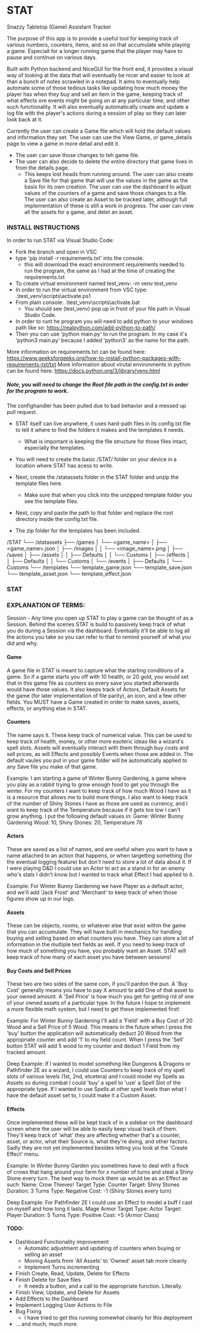 # STAT
 Snazzy Tabletop (Game) Assistant Tracker

The purpose of this app is to provide a useful tool for keeping track of various numbers, counters, items, and so on that accumulate while playing a game. Especiall for a longer running game that the player may have to pause and continue on various days.

Built with Python backend and NiceGUI for the front end, it provides a visual way of looking at the data that will eventually be nicer and easier to look at than a bunch of notes scrawled in a notepad. It aims to eventually help automate some of those tedious tasks like updating how much money the player has when they buy and sell an item in the game, keeping track of what effects ore events might be going on at any particular time, and other such functionality. It will also eventually automatically create and update a log file with the player's actions during a session of play so they can later look back at it.

Currently the user can create a Game file which will hold the default values and information they set. 
The user can use the View Game, or game_details page to view a game in more detail and edit it.
 - The user can save those changes to teh game file.
 - The user can also decide to delete the entire directory that game lives in from the details page.
   - This keeps lost heads from running around.
The user can also create a Save file for that game that will use the values in the game as the basis for its own creation.
The user can use the dashboard to adjust values of the counters of a game and save those changes to a file.
The user can also create an Asset to be tracked later, although full implementation of these is still a work in progress.
The user can view all the assets for a game, and delet an asset.


### INSTALL INSTRUCTIONS ####
In order to run STAT via Visual Studio Code:
 - Fork the branch and open in VSC
 - type 'pip install -r requirements.txt' into the console.
   - this will download the exact environment requirements needed to run the program, the same as I had at the time of creating the requirements.txt
 - To create virtual environment named test_venv: -m venv test_venv
 - In order to run the virtual environment from VSC type: .\test_venv\scripts\activate.ps1 
 - From plain console: .\test_venv\scripts\activate.bat
   - You should see (test_venv) pop up in front of your file path in Visual Studio Code.
 - In order to runt he program you will need to add python to your windows path like so: https://realpython.com/add-python-to-path/
 - Then you can use 'python main.py' to run the program. In my case it's 'python3 main.py' because I added 'python3' as the name for the path.

More information on requirements.txt can be found here: https://www.geeksforgeeks.org/how-to-install-python-packages-with-requirements-txt/txt
More information about virutal environments in python can be found here: https://docs.python.org/3/library/venv.html

 ##### Note, you will need to change the Root file path in the config.txt in order for the program to work.
 The confighandler has been pulled due to bad behavior and a messed up pull request.

- STAT itself can live anywhere, it uses hard-path files in its config.txt file to tell it where to find the folders it makes and the templates it needs.
  - What is important is keeping the file structure for those files intact, especially the templates.
- You will need to create the basic /STAT/ folder on your device in a location where STAT has acess to write.
- Next, create the /statassets folder in the STAT folder and unzip the template files here.
  - Make sure that when you click into the unzipped template folder you see the template files.
- Next, copy and paste the path to that folder and replace the root directory inside the config.txt file.

- The zip folder for the templates has been included.


/STAT
└── /statassets
    ├── /games
    │   └── <game_name>
    │       ├── <game_name>.json
    │       ├── /images
    │       │   └── <image_name>.png
    │       ├── /saves
    │       ├── /assets
    │       │   ├── Defaults
    │       │   └── Customs
    │       ├── /effects
    │       │   ├── Defaults
    │       │   └── Customs
    │       └── /events
    │           ├── Defaults
    │           └── Customs
    └── /templates
        └── template_game.json
        └── template_save.json
        └── template_asset.json
        └── template_effect.json




### STAT ###

### EXPLANATION OF TERMS: ###
Session - Any time you open up STAT to play a game can be thought of as a Session. Behind the scenes STAT is build to passively keep track of what you do during a Session via the dashboard. Eventually it'll be able to log all the actions you take so you can refer to that to remind yourself of what you did and why.


#### Game 
A game file in STAT is meant to capture what the starting conditions of a game. So if a game starts you off with 10 health, or 20 gold, you would set that in this game file as counters so every save you started afterwards would have those values. It also keeps track of Actors, Default Assets for the game (for later implementation of file parity), an icon, and a few other fields. You MUST have a Game created in order to make saves, assets, effects, or anything else in STAT.

#### Counters 
The name says it. These keep track of numerical value. This can be used to keep track of health, money, or other more esoteric ideas like a wizard's spell slots. Assets will eventually interact with them through buy costs and sell prices, as will Effects and possibly Events when those are added in. The default vaules you put in your game folder will be automatically applied to any Save file you make of that game.

Example: I am starting a game of Winter Bunny Gardening, a game where you play as a rabbit trying to grow enough food to get you through the winter. For my counters I want to keep track of how much Wood I have as it is a resource that allows me to build more things. I also want to keep track of the number of Shiny Stones I have as those are used as currency, and I want to keep track of the Temperature because if it gets too low I can't grow anything. I put the following default values in:
Game: Winter Bunny Gardening
Wood: 10, Shiny Stones: 20, Temperature 78


#### Actors 
These are saved as a list of names, and are useful when you want to have a name attached to an action that happens, or when targetting something (for the eventual logging feature) but don't need to store a lot of data about it. If I were playing D&D I could use an Actor to act as a stand in for an enemy who's stats I didn't know but I wanted to track what Effect I had applied to it.

Example: For Winter Bunny Gardening we have Player as a default actor, and we'll add 'Jack Frost' and 'Merchant' to keep track of when those figures show up in our logs.


#### Assets 
These can be objects, rooms, or whatever else that exist within the game that you can accumulate. They will have built in mechanics for handling buying and selling based on what counters you have. They can store a lot of information in the multiple text fields as well. If you need to keep track of how much of something you have, you probably want an Asset. STAT will keep track of how many of each asset you have between sessions!

#### Buy Costs and Sell Prices 
These two are two sides of the same coin, if you'll pardon the pun. A 'Buy Cost' generally means you have to pay X amount to add One of that asset to your owned amount. A 'Sell Price' is how much you get for getting rid of one of your owned assets of a particular type. In the future I hope to implement a more flexible math system, but I need to get these implemented first!

Example: For Winter Bunny Gardening I'll add a 'Field' with a Buy Cost of 20 Wood and a Sell Price of 5 Wood. This means in the future when I press the 'buy' button the application will automatically deduct 20 Wood from the appropriate counter and add '1' to my field count. When I press the 'Sell' button STAT will add 5 wood to my counter and deduct 1 Field from my tracked amount.

Deep Example: If I wanted to model something like Dungeons & Dragons or Pathfinder 2E as a wizard, I could use Counters to keep track of my spell slots of various levels (1st, 2nd, etcetera) and I could model my Spells as Assets so during combat I could 'buy' a spell to 'use' a Spell Slot of the appropriate type. If I wanted to use Spells at other spell levels than what I have the default asset set to, I could make it a Custom Asset.


#### Effects 
Once implemented these will be kept track of in a sidebar on the dashboard screen where the user will be able to easily keep visual track of them. They'll keep track of 'what' they are affecting whether that's a counter, asset, or actor, what their Source is, what they're doing, and other factors.
Sadly they are not yet implemented besides letting you look at the 'Create Effect' menu.

Example: In Winter Bunny Garden you sometimes have to deal with a flock of crows that hang around your farm for x number of turns and steal a Shiny Stone every turn. The best way to mock them up would be as an Effect as such:
Name: Crow Thieves! Target Type: Counter  Target: Shiny Stones  Duration: 3 Turns  Type: Negative Cost: -1 (Shiny Stones every turn)

Deep Example: For Pathfinder 2E I could use an Effect to model a buff I cast on myself and how long it lasts.
Mage Armor  Target Type: Actor   Target: Player   Duration: 5 Turns  Type: Positive
Cost: +5 (Armor Class)


#### TODO:
 - Dashboard Functionality improvement
   - Automatic adjustment and updating of counters when buying or selling an asset
   - Moving Assets from 'All Assets' to 'Owned' asset tab more cleanly
   - Implement Turns incrementing
 - Finish Create, Read, Update, Delete for Effects
 - Finish Delete for Save files
   - It needs a button, and a call to the appropriate function. Literally.
 - Finish View, Update, and Delete for Assets
 - Add Effects to the Dashboard
 - Implement Logging User Actions to File
 - Bug Fixing
   - I have tried to get this running somewhat cleanly for this deployment
 - ... and much, much more.
